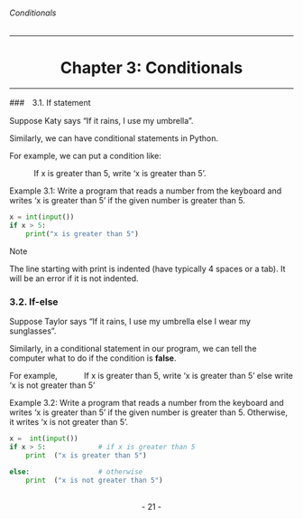 ###### Conditionals
---

# <center>Chapter 3: Conditionals</center>
---

###　3.1. If statement

Suppose Katy says “If it rains, I use my umbrella”.

Similarly, we can have conditional statements in Python.

For example, we can put a condition like:

&nbsp; &nbsp; &nbsp; &nbsp;&nbsp; &nbsp; If x is greater than 5, write ‘x is greater than 5’.

Example 3.1: Write a program that reads a number from the keyboard and writes
‘x is greater than 5’ if the given number is greater than 5.

```python
x = int(input())
if x > 5:
    print("x is greater than 5")
```

> [!NOTE]
> The line starting with print is indented (have typically 4 spaces or a tab).
> It will be an error if it is not indented.


### 3.2. If-else

Suppose Taylor says “If it rains, I use my umbrella else I wear my sunglasses”.

Similarly, in a conditional statement in our program, we can tell the computer
what to do if the condition is **false**.

For example,
&nbsp; &nbsp; &nbsp; &nbsp;&nbsp; &nbsp; If x is greater than 5, write ‘x is greater than 5’ else write ‘x is not greater than 5’


Example 3.2: Write a program that reads a number from the keyboard and writes
‘x is greater than 5’ if the given number is greater than 5. Otherwise, it writes ‘x
is not greater than 5’.

```python
x =  int(input())
if x > 5:             # if x is greater than 5
    print  ("x is greater than 5")

else:                 # otherwise
    print  ("x is not greater than 5")
```
    
<br>

<center> - 21 - </center>


